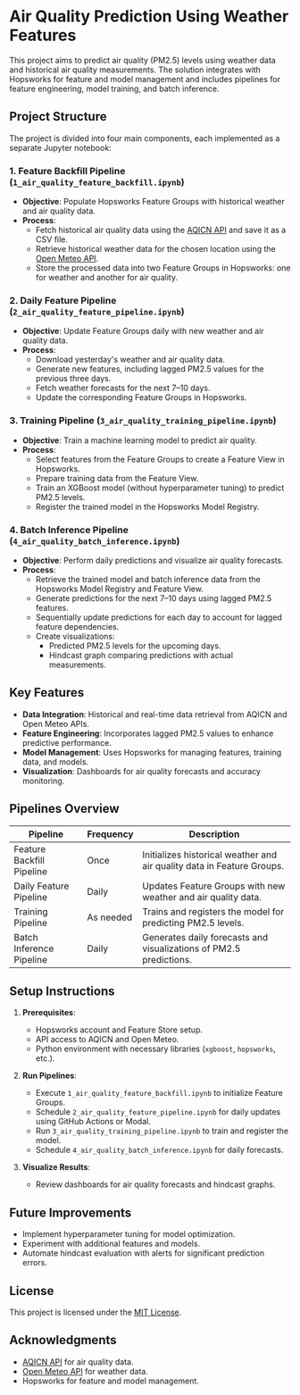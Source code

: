 # Air Quality Prediction Using Weather Features

This project aims to predict air quality (PM2.5) levels using weather data and historical air quality measurements. The solution integrates with Hopsworks for feature and model management and includes pipelines for feature engineering, model training, and batch inference.

## Project Structure

The project is divided into four main components, each implemented as a separate Jupyter notebook:

### 1. **Feature Backfill Pipeline (`1_air_quality_feature_backfill.ipynb`)**

- **Objective**: Populate Hopsworks Feature Groups with historical weather and air quality data.
- **Process**:
  - Fetch historical air quality data using the [AQICN API](https://aqicn.org) and save it as a CSV file.
  - Retrieve historical weather data for the chosen location using the [Open Meteo API](https://open-meteo.com/).
  - Store the processed data into two Feature Groups in Hopsworks: one for weather and another for air quality.

### 2. **Daily Feature Pipeline (`2_air_quality_feature_pipeline.ipynb`)**

- **Objective**: Update Feature Groups daily with new weather and air quality data.
- **Process**:
  - Download yesterday's weather and air quality data.
  - Generate new features, including lagged PM2.5 values for the previous three days.
  - Fetch weather forecasts for the next 7–10 days.
  - Update the corresponding Feature Groups in Hopsworks.

### 3. **Training Pipeline (`3_air_quality_training_pipeline.ipynb`)**

- **Objective**: Train a machine learning model to predict air quality.
- **Process**:
  - Select features from the Feature Groups to create a Feature View in Hopsworks.
  - Prepare training data from the Feature View.
  - Train an XGBoost model (without hyperparameter tuning) to predict PM2.5 levels.
  - Register the trained model in the Hopsworks Model Registry.

### 4. **Batch Inference Pipeline (`4_air_quality_batch_inference.ipynb`)**

- **Objective**: Perform daily predictions and visualize air quality forecasts.
- **Process**:
  - Retrieve the trained model and batch inference data from the Hopsworks Model Registry and Feature View.
  - Generate predictions for the next 7–10 days using lagged PM2.5 features.
  - Sequentially update predictions for each day to account for lagged feature dependencies.
  - Create visualizations:
    - Predicted PM2.5 levels for the upcoming days.
    - Hindcast graph comparing predictions with actual measurements.

## Key Features

- **Data Integration**: Historical and real-time data retrieval from AQICN and Open Meteo APIs.
- **Feature Engineering**: Incorporates lagged PM2.5 values to enhance predictive performance.
- **Model Management**: Uses Hopsworks for managing features, training data, and models.
- **Visualization**: Dashboards for air quality forecasts and accuracy monitoring.

## Pipelines Overview

| Pipeline                  | Frequency | Description                                                            |
| ------------------------- | --------- | ---------------------------------------------------------------------- |
| Feature Backfill Pipeline | Once      | Initializes historical weather and air quality data in Feature Groups. |
| Daily Feature Pipeline    | Daily     | Updates Feature Groups with new weather and air quality data.          |
| Training Pipeline         | As needed | Trains and registers the model for predicting PM2.5 levels.            |
| Batch Inference Pipeline  | Daily     | Generates daily forecasts and visualizations of PM2.5 predictions.     |

## Setup Instructions

1. **Prerequisites**:

   - Hopsworks account and Feature Store setup.
   - API access to AQICN and Open Meteo.
   - Python environment with necessary libraries (`xgboost`, `hopsworks`, etc.).

2. **Run Pipelines**:

   - Execute `1_air_quality_feature_backfill.ipynb` to initialize Feature Groups.
   - Schedule `2_air_quality_feature_pipeline.ipynb` for daily updates using GitHub Actions or Modal.
   - Run `3_air_quality_training_pipeline.ipynb` to train and register the model.
   - Schedule `4_air_quality_batch_inference.ipynb` for daily forecasts.

3. **Visualize Results**:
   - Review dashboards for air quality forecasts and hindcast graphs.

## Future Improvements

- Implement hyperparameter tuning for model optimization.
- Experiment with additional features and models.
- Automate hindcast evaluation with alerts for significant prediction errors.

## License

This project is licensed under the [MIT License](LICENSE).

## Acknowledgments

- [AQICN API](https://aqicn.org) for air quality data.
- [Open Meteo API](https://open-meteo.com/) for weather data.
- Hopsworks for feature and model management.
